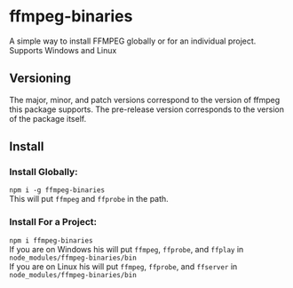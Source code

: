 # ffmpeg-binaries
A simple way to install FFMPEG globally or for an individual project.  
Supports Windows and Linux

## Versioning
The major, minor, and patch versions correspond to the version of ffmpeg this package supports.
The pre-release version corresponds to the version of the package itself.

## Install
### Install Globally:
`npm i -g ffmpeg-binaries`  
This will put `ffmpeg` and `ffprobe` in the path.

### Install For a Project:
`npm i ffmpeg-binaries`  
If you are on Windows his will put `ffmpeg`, `ffprobe`, and `ffplay` in `node_modules/ffmpeg-binaries/bin`  
If you are on Linux his will put `ffmpeg`, `ffprobe`, and `ffserver` in `node_modules/ffmpeg-binaries/bin`